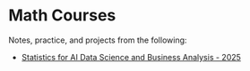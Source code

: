 # Math Courses

Notes, practice, and projects from the following: 
* [Statistics for AI Data Science and Business Analysis - 2025](https://www.udemy.com/course/statistics-probability-for-data-science)